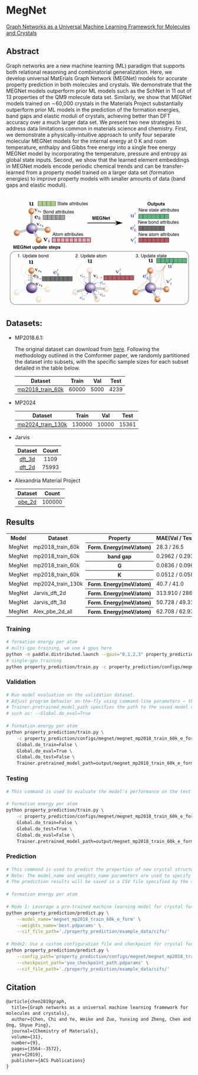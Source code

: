 # MegNet

[Graph Networks as a Universal Machine Learning Framework for Molecules and Crystals](https://arxiv.org/abs/1812.05055)

## Abstract

Graph networks are a new machine learning (ML) paradigm that supports both relational reasoning and combinatorial generalization. Here, we develop universal MatErials Graph Network (MEGNet) models for accurate property prediction in both molecules and crystals. We demonstrate that the MEGNet models outperform prior ML models such as the SchNet in 11 out of 13 properties of the QM9 molecule data set. Similarly, we show that MEGNet models trained on ∼60,000 crystals in the Materials Project substantially outperform prior ML models in the prediction of the formation energies, band gaps and elastic moduli of crystals, achieving better than DFT accuracy over a much larger data set. We present two new strategies to address data limitations common in materials science and chemistry. First, we demonstrate a physically-intuitive approach to unify four separate molecular MEGNet models for the internal energy at 0 K and room temperature, enthalpy and Gibbs free energy into a single free energy MEGNet model by incorporating the temperature, pressure and entropy as global state inputs. Second, we show that the learned element embeddings in MEGNet models encode periodic chemical trends and can be transfer-learned from a property model trained on a larger data set (formation energies) to improve property models with smaller amounts of data (band gaps and elastic moduli).


![MegNet Overview](../../docs/megnet.png)

## Datasets:

- MP2018.6.1:

    The original dataset can download from [here](https://figshare.com/ndownloader/files/15087992). Following the methodology outlined in the Comformer paper, we randomly partitioned the dataset into subsets, with the specific sample sizes for each subset detailed in the table below.

    |                                   Dataset                                    | Train |  Val  | Test  |
    | :--------------------------------------------------------------------------: | :---: | :---: | :---: |
    | [mp2018_train_60k](https://paddle-org.bj.bcebos.com/paddlematerial/datasets/mp2018/mp2018_train_60k.zip) | 60000 | 5000  | 4239  |

- MP2024

    |                                   Dataset                                    | Train |  Val  | Test  |
    | :--------------------------------------------------------------------------: | :---: | :---: | :---: |
    | [mp2024_train_130k](https://paddle-org.bj.bcebos.com/paddlematerial/datasets/mp2024/mp2024_train_130k.zip) | 130000 | 10000  | 15361  |

- Jarvis

    | Dataset | Count |
    | :----: | :---: |
    | [dft_3d]() | 1109 | 
    | [dft_2d]() | 75993|

- Alexandria Material Project

    | Dataset | Count |
    | :---: | :---: | 
    | [pbe_2d]() | 100000 |


## Results

<table>
    <head>
        <tr>
            <th  nowrap="nowrap">Model</th>
            <th  nowrap="nowrap">Dataset</th>
            <th  nowrap="nowrap">Property</th>
            <th  nowrap="nowrap">MAE(Val / Test dataset)</th>
            <th  nowrap="nowrap">GPUs</th>
            <th  nowrap="nowrap">Training time</th>
            <th  nowrap="nowrap">Config</th>
            <th  nowrap="nowrap">Checkpoint | Log</th>
        </tr>
    </head>
    <body>
        <tr>
            <td  nowrap="nowrap">MegNet</td>
            <td  nowrap="nowrap">mp2018_train_60k</td>
            <th  nowrap="nowrap">Form. Energy(meV/atom)</th>
            <td  nowrap="nowrap">28.3 / 26.5</td>
            <td  nowrap="nowrap">1</td>
            <td  nowrap="nowrap">~15 hours</td>
            <td  nowrap="nowrap"><a href="megnet_mp2018_train_60k_e_form.yaml">megnet_mp2018_train_60k_e_form</a></td>
            <td  nowrap="nowrap"><a href="https://paddle-org.bj.bcebos.com/paddlematerial/checkpoints/property_prediction/megnet/megnet_mp2018_train_60k_e_form.zip">checkpoint | log</a></td>
        </tr>
        <tr>
            <td  nowrap="nowrap">MegNet</td>
            <td  nowrap="nowrap">mp2018_train_60k</td>
            <th  nowrap="nowrap">band gap</th>
            <td  nowrap="nowrap"> 0.2962 / 0.2934</td>
            <td  nowrap="nowrap">1</td>
            <td  nowrap="nowrap">~ hours</td>
            <td  nowrap="nowrap"><a href="megnet_mp2018_train_60k_band_gap.yaml">megnet_mp2018_train_60k_band_gap</a></td>
            <td  nowrap="nowrap">Waiting</td>
        </tr>
        <tr>
            <td  nowrap="nowrap">MegNet</td>
            <td  nowrap="nowrap">mp2018_train_60k</td>
            <th  nowrap="nowrap">G</th>
            <td  nowrap="nowrap">0.0836 / 0.0962</td>
            <td  nowrap="nowrap">1</td>
            <td  nowrap="nowrap">~1.5 hours</td>
            <td  nowrap="nowrap"><a href="megnet_mp2018_train_60k_G.yaml">megnet_mp2018_train_60k_G</a></td>
            <td  nowrap="nowrap">Waiting</td>
        </tr>
        <tr>
            <td  nowrap="nowrap">MegNet</td>
            <td  nowrap="nowrap">mp2018_train_60k</td>
            <th  nowrap="nowrap">K</th>
            <td  nowrap="nowrap">0.0512 / 0.0585</td>
            <td  nowrap="nowrap">1</td>
            <td  nowrap="nowrap">~1.5 hours</td>
            <td  nowrap="nowrap"><a href="megnet_mp2018_train_60k_K.yaml">megnet_mp2018_train_60k_K</a></td>
            <td  nowrap="nowrap">Waiting</td>
        </tr>
        <tr>
            <td  nowrap="nowrap">MegNet</td>
            <td  nowrap="nowrap">mp2024_train_130k</td>
            <th  nowrap="nowrap">Form. Energy(meV/atom)</th>
            <td  nowrap="nowrap">40.7 / 41.0</td>
            <td  nowrap="nowrap">1</td>
            <td  nowrap="nowrap">~48 hours</td>
            <td  nowrap="nowrap"><a href="megnet_mp2024_train_130k_e_form.yaml">megnet_mp2024_train_130k_e_form</a></td>
            <td  nowrap="nowrap">Waiting</td>
        </tr>
        <tr>
            <td  nowrap="nowrap">MegNet</td>
            <td  nowrap="nowrap">Jarvis_dft_2d</td>
            <th  nowrap="nowrap">Form. Energy(meV/atom)</th>
            <td  nowrap="nowrap">313.910 / 286.372 </td>
            <td  nowrap="nowrap">1</td>
            <td  nowrap="nowrap">~0.25 hours</td>
            <td  nowrap="nowrap"><a href="megnet_jarvis_dft_2d_e_form.yaml">megnet_jarvis_dft_2d_e_form</a></td>
            <td  nowrap="nowrap">Waiting</td>
        </tr>
        <tr>
            <td  nowrap="nowrap">MegNet</td>
            <td  nowrap="nowrap">Jarvis_dft_3d</td>
            <th  nowrap="nowrap">Form. Energy(meV/atom)</th>
            <td  nowrap="nowrap"> 50.728 / 49.318 </td>
            <td  nowrap="nowrap">1</td>
            <td  nowrap="nowrap">~20 hours</td>
            <td  nowrap="nowrap"><a href="megnet_jarvis_dft_3d_e_form.yaml">megnet_jarvis_dft_3d_e_form</a></td>
            <td  nowrap="nowrap">Waiting</td>
        </tr>
        <tr>
            <td  nowrap="nowrap">MegNet</td>
            <td  nowrap="nowrap">Alex_pbe_2d_all</td>
            <th  nowrap="nowrap">Form. Energy(meV/atom)</th>
            <td  nowrap="nowrap"> 62.708 / 62.972 </td>
            <td  nowrap="nowrap">1</td>
            <td  nowrap="nowrap">~34 hours</td>
            <td  nowrap="nowrap"><a href="megnet_jarvis_alex_pbe_2d_all_e_form.yaml">megnet_jarvis_alex_pbe_2d_all_e_form</a></td>
            <td  nowrap="nowrap">Waiting</td>
        </tr>
    </body>
</table>

### Training
```bash
# formation energy per atom
# multi-gpu training, we use 4 gpus here
python -m paddle.distributed.launch --gpus="0,1,2,3" property_prediction/train.py -c property_prediction/configs/megnet/megnet_mp2018_train_60k_e_form.yaml
# single-gpu training
python property_prediction/train.py -c property_prediction/configs/megnet/megnet_mp2018_train_60k_e_form.yaml

```

### Validation
```bash
# Run model evaluation on the validation dataset.
# Adjust program behavior on-the-fly using command-line parameters – this provides a convenient way to customize settings without modifying the configuration file directly.
# Trainer.pretrained_model_path specifies the path to the saved model checkpoint to be loaded.
# such as: --Global.do_eval=True

# formation energy per atom
python property_prediction/train.py \
    -c property_prediction/configs/megnet/megnet_mp2018_train_60k_e_form.yaml \
    Global.do_train=False \
    Global.do_eval=True \
    Global.do_test=False \
    Trainer.pretrained_model_path=output/megnet_mp2018_train_60k_e_form/checkpoints
```

### Testing
```bash
# This command is used to evaluate the model's performance on the test dataset.

# formation energy per atom
python property_prediction/train.py \
    -c property_prediction/configs/megnet/megnet_mp2018_train_60k_e_form.yaml \
    Global.do_train=False \
    Global.do_test=True \
    Global.do_eval=False \
    Trainer.pretrained_model_path=output/megnet_mp2018_train_60k_e_form/checkpoints

```

### Prediction

```bash
# This command is used to predict the properties of new crystal structures using a trained model.
# Note: The model_name and weights_name parameters are used to specify the pre-trained model and its corresponding weights. The cif_file_path parameter is used to specify the path to the CIF files for which properties need to be predicted.
# The prediction results will be saved in a CSV file specified by the save_path parameter. Default save_path is 'result.csv'.

# formation energy per atom

# Mode 1: Leverage a pre-trained machine learning model for crystal formation energy prediction. The implementation includes automated model download functionality, eliminating the need for manual configuration.
python property_prediction/predict.py \
    --model_name='megnet_mp2018_train_60k_e_form' \
    --weights_name='best.pdparams' \
    --cif_file_path='./property_prediction/example_data/cifs/'

# Mode2: Use a custom configuration file and checkpoint for crystal formation energy prediction. This approach allows for more flexibility and customization.
python property_prediction/predict.py \
    --config_path='property_prediction/configs/megnet/megnet_mp2018_train_60k_e_form.yaml' \
    --checkpoint_path='you_checkpoint_path.pdparams' \
    --cif_file_path='./property_prediction/example_data/cifs/'

```


## Citation
```
@article{chen2019graph,
  title={Graph networks as a universal machine learning framework for molecules and crystals},
  author={Chen, Chi and Ye, Weike and Zuo, Yunxing and Zheng, Chen and Ong, Shyue Ping},
  journal={Chemistry of Materials},
  volume={31},
  number={9},
  pages={3564--3572},
  year={2019},
  publisher={ACS Publications}
}
```
